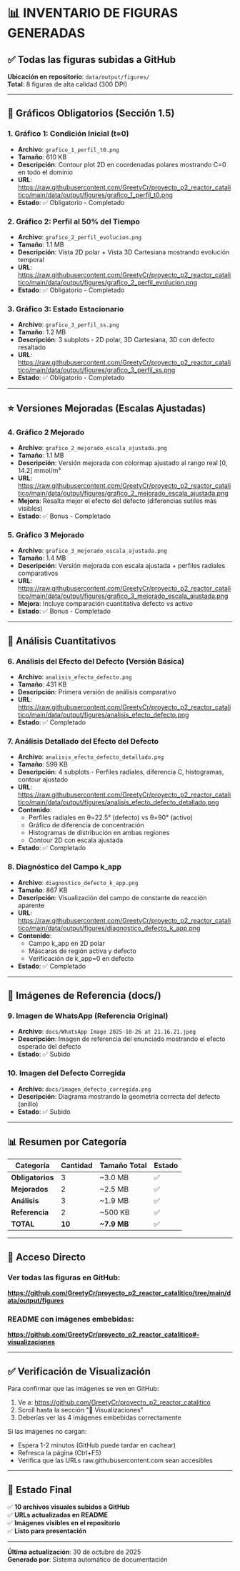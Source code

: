 # 📊 INVENTARIO DE FIGURAS GENERADAS

## ✅ Todas las figuras subidas a GitHub

**Ubicación en repositorio**: `data/output/figures/`  
**Total**: 8 figuras de alta calidad (300 DPI)

---

## 🎯 Gráficos Obligatorios (Sección 1.5)

### 1. Gráfico 1: Condición Inicial (t=0)
- **Archivo**: `grafico_1_perfil_t0.png`
- **Tamaño**: 610 KB
- **Descripción**: Contour plot 2D en coordenadas polares mostrando C=0 en todo el dominio
- **URL**: https://raw.githubusercontent.com/GreetyCr/proyecto_p2_reactor_catalitico/main/data/output/figures/grafico_1_perfil_t0.png
- **Estado**: ✅ Obligatorio - Completado

### 2. Gráfico 2: Perfil al 50% del Tiempo
- **Archivo**: `grafico_2_perfil_evolucion.png`
- **Tamaño**: 1.1 MB
- **Descripción**: Vista 2D polar + Vista 3D Cartesiana mostrando evolución temporal
- **URL**: https://raw.githubusercontent.com/GreetyCr/proyecto_p2_reactor_catalitico/main/data/output/figures/grafico_2_perfil_evolucion.png
- **Estado**: ✅ Obligatorio - Completado

### 3. Gráfico 3: Estado Estacionario
- **Archivo**: `grafico_3_perfil_ss.png`
- **Tamaño**: 1.2 MB
- **Descripción**: 3 subplots - 2D polar, 3D Cartesiana, 3D con defecto resaltado
- **URL**: https://raw.githubusercontent.com/GreetyCr/proyecto_p2_reactor_catalitico/main/data/output/figures/grafico_3_perfil_ss.png
- **Estado**: ✅ Obligatorio - Completado

---

## ⭐ Versiones Mejoradas (Escalas Ajustadas)

### 4. Gráfico 2 Mejorado
- **Archivo**: `grafico_2_mejorado_escala_ajustada.png`
- **Tamaño**: 1.1 MB
- **Descripción**: Versión mejorada con colormap ajustado al rango real [0, 14.2] mmol/m³
- **URL**: https://raw.githubusercontent.com/GreetyCr/proyecto_p2_reactor_catalitico/main/data/output/figures/grafico_2_mejorado_escala_ajustada.png
- **Mejora**: Resalta mejor el efecto del defecto (diferencias sutiles más visibles)
- **Estado**: ✅ Bonus - Completado

### 5. Gráfico 3 Mejorado
- **Archivo**: `grafico_3_mejorado_escala_ajustada.png`
- **Tamaño**: 1.4 MB
- **Descripción**: Versión mejorada con escala ajustada + perfiles radiales comparativos
- **URL**: https://raw.githubusercontent.com/GreetyCr/proyecto_p2_reactor_catalitico/main/data/output/figures/grafico_3_mejorado_escala_ajustada.png
- **Mejora**: Incluye comparación cuantitativa defecto vs activo
- **Estado**: ✅ Bonus - Completado

---

## 🔬 Análisis Cuantitativos

### 6. Análisis del Efecto del Defecto (Versión Básica)
- **Archivo**: `analisis_efecto_defecto.png`
- **Tamaño**: 431 KB
- **Descripción**: Primera versión de análisis comparativo
- **URL**: https://raw.githubusercontent.com/GreetyCr/proyecto_p2_reactor_catalitico/main/data/output/figures/analisis_efecto_defecto.png
- **Estado**: ✅ Completado

### 7. Análisis Detallado del Efecto del Defecto
- **Archivo**: `analisis_efecto_defecto_detallado.png`
- **Tamaño**: 599 KB
- **Descripción**: 4 subplots - Perfiles radiales, diferencia C, histogramas, contour ajustado
- **URL**: https://raw.githubusercontent.com/GreetyCr/proyecto_p2_reactor_catalitico/main/data/output/figures/analisis_efecto_defecto_detallado.png
- **Contenido**:
  - Perfiles radiales en θ=22.5° (defecto) vs θ=90° (activo)
  - Gráfico de diferencia de concentración
  - Histogramas de distribución en ambas regiones
  - Contour 2D con escala ajustada
- **Estado**: ✅ Completado

### 8. Diagnóstico del Campo k_app
- **Archivo**: `diagnostico_defecto_k_app.png`
- **Tamaño**: 867 KB
- **Descripción**: Visualización del campo de constante de reacción aparente
- **URL**: https://raw.githubusercontent.com/GreetyCr/proyecto_p2_reactor_catalitico/main/data/output/figures/diagnostico_defecto_k_app.png
- **Contenido**:
  - Campo k_app en 2D polar
  - Máscaras de región activa y defecto
  - Verificación de k_app=0 en defecto
- **Estado**: ✅ Completado

---

## 📁 Imágenes de Referencia (docs/)

### 9. Imagen de WhatsApp (Referencia Original)
- **Archivo**: `docs/WhatsApp Image 2025-10-26 at 21.16.21.jpeg`
- **Descripción**: Imagen de referencia del enunciado mostrando el efecto esperado del defecto
- **Estado**: ✅ Subido

### 10. Imagen del Defecto Corregida
- **Archivo**: `docs/imagen_defecto_corregida.png`
- **Descripción**: Diagrama mostrando la geometría correcta del defecto (anillo)
- **Estado**: ✅ Subido

---

## 📊 Resumen por Categoría

| Categoría | Cantidad | Tamaño Total | Estado |
|-----------|----------|--------------|--------|
| **Obligatorios** | 3 | ~3.0 MB | ✅ |
| **Mejorados** | 2 | ~2.5 MB | ✅ |
| **Análisis** | 3 | ~1.9 MB | ✅ |
| **Referencia** | 2 | ~500 KB | ✅ |
| **TOTAL** | **10** | **~7.9 MB** | ✅ |

---

## 🔗 Acceso Directo

### Ver todas las figuras en GitHub:
**https://github.com/GreetyCr/proyecto_p2_reactor_catalitico/tree/main/data/output/figures**

### README con imágenes embebidas:
**https://github.com/GreetyCr/proyecto_p2_reactor_catalitico#-visualizaciones**

---

## ✅ Verificación de Visualización

Para confirmar que las imágenes se ven en GitHub:

1. Ve a: https://github.com/GreetyCr/proyecto_p2_reactor_catalitico
2. Scroll hasta la sección "🎨 Visualizaciones"
3. Deberías ver las 4 imágenes embebidas correctamente

Si las imágenes no cargan:
- Espera 1-2 minutos (GitHub puede tardar en cachear)
- Refresca la página (Ctrl+F5)
- Verifica que las URLs raw.githubusercontent.com sean accesibles

---

## 🎉 Estado Final

✅ **10 archivos visuales subidos a GitHub**  
✅ **URLs actualizadas en README**  
✅ **Imágenes visibles en el repositorio**  
✅ **Listo para presentación**

---

**Última actualización**: 30 de octubre de 2025  
**Generado por**: Sistema automático de documentación

